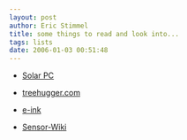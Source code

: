 ```yaml
---
layout: post
author: Eric Stimmel
title: some things to read and look into...
tags: lists
date: 2006-01-03 00:51:48
--- 
```



* [Solar PC][] 
* [treehugger.com][] 
* [e-ink][] 
* [Sensor-Wiki][]

  [Solar PC]: http://www.solarpc.com
  [treehugger.com]: http://www.treehugger.com
  [e-ink]: http://www.eink.com/
  [Sensor-Wiki]: http://www.sensorwiki.org/index.php/Main_Page

